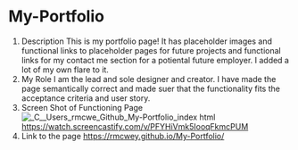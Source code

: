 # My-Portfolio
1. Description
This is my portfolio page! It has placeholder images and functional links to placeholder pages for future projects and functional links for my contact me section for a potiental future employer. I added a lot of my own flare to it.
2. My Role
I am the lead and sole designer and creator. I have made the page semantically correct and made suer that the functionality fits the acceptance criteria and user story. 
3. Screen Shot of Functioning Page
![_C__Users_rmcwe_Github_My-Portfolio_index html](https://user-images.githubusercontent.com/95650769/148724059-7f313466-c9bb-449f-9e95-f02693cdc4b5.png)
https://watch.screencastify.com/v/PFYHiVmk5IooqFkmcPUM
5. Link to the page
https://rmcwey.github.io/My-Portfolio/
